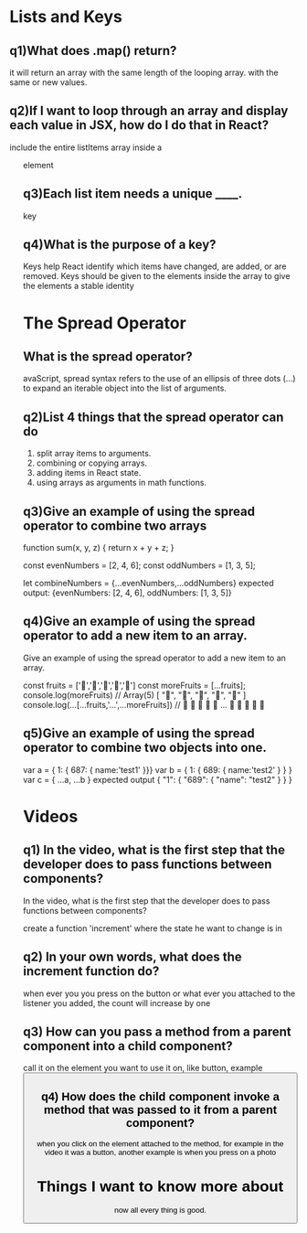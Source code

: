 # Lists and Keys

## q1)What does .map() return?
it will return an array with the same length of the looping array. with the same or new values.


## q2)If I want to loop through an array and display each value in JSX, how do I do that in React?

include the entire listItems array inside a <ul> element


## q3)Each list item needs a unique ____.
key

## q4)What is the purpose of a key?

Keys help React identify which items have changed, are added, or are removed. Keys should be given to the elements inside the array to give the elements a stable identity


# The Spread Operator

## What is the spread operator?
avaScript, spread syntax refers to the use of an ellipsis of three dots (…) to expand an iterable object into the list of arguments.

## q2)List 4 things that the spread operator can do
1. split array items to arguments.
2. combining or copying arrays.
3. adding items in React state.
4. using arrays as arguments in math functions.

## q3)Give an example of using the spread operator to combine two arrays
function sum(x, y, z) { return x + y + z; }

const evenNumbers = [2, 4, 6];
const oddNumbers  = [1, 3, 5];

let combineNumbers = {...evenNumbers,...oddNumbers}
 expected output: {evenNumbers: [2, 4, 6], oddNumbers: [1, 3, 5]}



## q4)Give an example of using the spread operator to add a new item to an array.
Give an example of using the spread operator to add a new item to an array.

const fruits = ['🍏','🍊','🍌','🍉','🍍']
const moreFruits = [...fruits];
console.log(moreFruits) // Array(5) [ "🍏", "🍊", "🍌", "🍉", "🍍" ]
console.log(...[...fruits,'...',...moreFruits]) // 🍑 🍊 🍌 🍉 🍍 ... 🍏 🍊 🍌 🍉 🍍

## q5)Give an example of using the spread operator to combine two objects into one.

var a = { 1: { 687: { name:'test1' }}}
var b = { 1: { 689: { name:'test2' } } }
var c = { ...a, ...b }
expected output { "1": { "689": { "name": "test2" } } }

# Videos
## q1) In the video, what is the first step that the developer does to pass functions between components?
In the video, what is the first step that the developer does to pass functions between components?

create a function 'increment' where the state he want to change is in

## q2) In your own words, what does the increment function do?

when ever you you press on the button or what ever you attached to the listener you added, the count will increase by one
## q3) How can you pass a method from a parent component into a child component?

call it on the element you want to use it on, like button, example <button onclick="this.increment">

## q4) How does the child component invoke a method that was passed to it from a parent component?

when you click on the element attached to the method, for example in the video it was a button, another example is when you press on a photo

# Things I want to know more about
 now all every thing is good.
